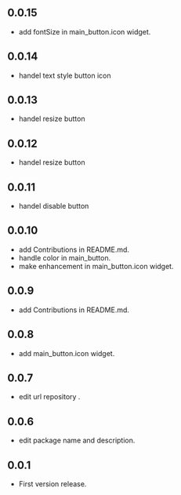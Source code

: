 ## 0.0.15

* add fontSize in main_button.icon widget.
## 0.0.14

* handel text style  button icon
## 0.0.13

* handel resize button

## 0.0.12

* handel resize button

## 0.0.11

* handel disable button

## 0.0.10

* add Contributions in README.md.
* handle color in main_button.
* make enhancement in main_button.icon widget.

## 0.0.9

* add Contributions in README.md.

## 0.0.8

* add main_button.icon widget.

## 0.0.7

* edit url repository .

## 0.0.6

* edit package name and description.

## 0.0.1

* First version release.

